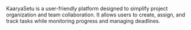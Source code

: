 KaaryaSetu is a user-friendly platform designed to simplify project organization and team collaboration. It allows users to create, assign, and track tasks while monitoring progress and managing deadlines.